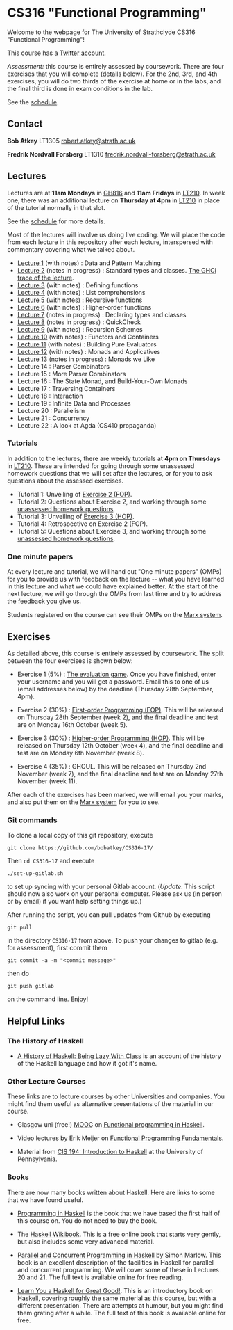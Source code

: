 # CS316 "Functional Programming"

Welcome to the webpage for The University of Strathclyde CS316
"Functional Programming"!

This course has a [Twitter account](https://twitter.com/StrathCS316).

*Assessment:* this course is entirely assessed by coursework. There
are four exercises that you will complete (details below). For the
2nd, 3rd, and 4th exercises, you will do two thirds of the exercise at
home or in the labs, and the final third is done in exam conditions in
the lab.

See the [schedule](schedule.txt).

## Contact

**Bob Atkey** LT1305 [robert.atkey@strath.ac.uk](mailto:robert.atkey@strath.ac.uk)

**Fredrik Nordvall Forsberg** LT1310 [fredrik.nordvall-forsberg@strath.ac.uk](mailto:fredrik.nordvall-forsberg@strath.ac.uk)

## Lectures

Lectures are at **11am Mondays** in
[GH816](http://www.learningservices.strath.ac.uk/avfacilities/roomresults.asp?&menu1=Graham%20Hills&roomField=GH816&findRoom=Show+room+details)
and **11am Fridays** in
[LT210](http://www.learningservices.strath.ac.uk/avfacilities/roomresults.asp?&menu1=Graham%20Hills&roomField=GH816&findRoom=Show+room+details). In
week one, there was an additional lecture on **Thursday at 4pm** in
[LT210](http://www.learningservices.strath.ac.uk/avfacilities/roomresults.asp?&menu1=Graham%20Hills&roomField=GH816&findRoom=Show+room+details)
in place of the tutorial normally in that slot.

See the [schedule](schedule.txt) for more details.

Most of the lectures will involve us doing live coding. We will place
the code from each lecture in this repository after each lecture,
interspersed with commentary covering what we talked about.

- [Lecture 1](lectures/Lec01.hs) (with notes) : Data and Pattern Matching
- [Lecture 2](lectures/Lec02.md) (notes in progress) : Standard types and classes. [The GHCi trace of the lecture](lectures/Lec02-trace.txt).
- [Lecture 3](lectures/Lec03.hs) (with notes) : Defining functions
- [Lecture 4](lectures/Lec04.hs) (with notes) : List comprehensions
- [Lecture 5](lectures/Lec05.hs) (with notes) : Recursive functions
- [Lecture 6](lectures/Lec06.hs) (with notes) : Higher-order functions
- [Lecture 7](lectures/Lec07.hs) (notes in progress) : Declaring types and classes
- [Lecture 8](lectures/Lec08.hs) (notes in progress) : QuickCheck
- [Lecture 9](lectures/Lec09.hs) (with notes) : Recursion Schemes
- [Lecture 10](lectures/Lec10.hs) (with notes) : Functors and Containers
- [Lecture 11](lectures/Lec11.hs) (with notes) : Building Pure Evaluators
- [Lecture 12](lectures/Lec12.hs) (with notes) : Monads and Applicatives
- [Lecture 13](lectures/Lec13.hs) (notes in progress) : Monads we Like
- Lecture 14 : Parser Combinators
- Lecture 15 : More Parser Combinators
- Lecture 16 : The State Monad, and Build-Your-Own Monads
- Lecture 17 : Traversing Containers
- Lecture 18 : Interaction
- Lecture 19 : Infinite Data and Processes
- Lecture 20 : Parallelism
- Lecture 21 : Concurrency
- Lecture 22 : A look at Agda (CS410 propaganda)

### Tutorials

In addition to the lectures, there are weekly tutorials at **4pm on
Thursdays** in
[LT210](http://www.learningservices.strath.ac.uk/avfacilities/roomresults.asp?&menu1=Graham%20Hills&roomField=GH816&findRoom=Show+room+details). These
are intended for going through some unassessed homework questions that
we will set after the lectures, or for you to ask questions about the
assessed exercises.

- Tutorial 1: Unveiling of [Exercise 2 (FOP)](exercises/Ex2.hs).
- Tutorial 2: Questions about Exercise 2, and working through some [unassessed homework questions](lectures/Tut02-exercises.md).
- Tutorial 3: Unveiling of [Exercise 3 (HOP)](exercises/Ex3.hs).
- Tutorial 4: Retrospective on Exercise 2 (FOP).
- Tutorial 5: Questions about Exercise 3, and working through some [unassessed homework questions](lectures/Tut05-exercises.md).

### One minute papers

At every lecture and tutorial, we will hand out "One minute papers"
(OMPs) for you to provide us with feedback on the lecture -- what you
have learned in this lecture and what we could have explained
better. At the start of the next lecture, we will go through the OMPs
from last time and try to address the feedback you give us.

Students registered on the course can see their OMPs on the [Marx
system](https://personal.cis.strath.ac.uk/conor.mcbride/Marx/?page=CS316).

## Exercises

As detailed above, this course is entirely assessed by coursework. The
split between the four exercises is shown below:

- Exercise 1 (5%) : [The evaluation
  game](https://personal.cis.strath.ac.uk/robert.atkey/terms.html). Once
  you have finished, enter your username and you will get a
  password. Email this to one of us (email addresses below) by the
  deadline (Thursday 28th September, 4pm).

- Exercise 2 (30%) : [First-order Programming (FOP)](exercises/Ex2.hs). This will be
  released on Thursday 28th September (week 2), and the final deadline
  and test are on Monday 16th October (week 5).

- Exercise 3 (30%) : [Higher-order Programming
  (HOP)](exercises/Ex3.hs). This will be released on Thursday 12th
  October (week 4), and the final deadline and test are on Monday 6th
  November (week 8).

- Exercise 4 (35%) : GHOUL. This will be released on Thursday 2nd
  November (week 7), and the final deadline and test are on Monday
  27th November (week 11).

After each of the exercises has been marked, we will email you your
marks, and also put them on the [Marx
system](https://personal.cis.strath.ac.uk/conor.mcbride/Marx/?page=CS316)
for you to see.

### Git commands

To clone a local copy of this git repository, execute

```
git clone https://github.com/bobatkey/CS316-17/
```

Then `cd CS316-17` and execute

```
./set-up-gitlab.sh
```

to set up syncing with your personal Gitlab account. (*Update*: This
script should now also work on your personal computer. Please ask us
(in person or by email) if you want help setting things up.)

After running the script, you can pull updates from Github by executing

```
git pull
```

in the directory `CS316-17` from above. To push your changes to gitlab (e.g. for assessment), first commit them

```
git commit -a -m "<commit message>"

```

then do

```
git push gitlab
```

on the command line. Enjoy!


## Helpful Links

### The History of Haskell

- [A History of Haskell: Being Lazy With
  Class](http://haskell.cs.yale.edu/wp-content/uploads/2011/02/history.pdf)
  is an account of the history of the Haskell language and how it got
  it's name.

### Other Lecture Courses

These links are to lecture courses by other Universities and
companies. You might find them useful as alternative presentations of
the material in our course.

- Glasgow uni (free!) <abbr title="Massive open online course">MOOC</abbr> on [Functional programming in Haskell](https://www.futurelearn.com/courses/functional-programming-haskell).

- Video lectures by Erik Meijer on [Functional Programming Fundamentals](https://channel9.msdn.com/Series/C9-Lectures-Erik-Meijer-Functional-Programming-Fundamentals).

- Material from [CIS 194: Introduction to Haskell](http://www.seas.upenn.edu/~cis194/fall16/) at the University of Pennsylvania.

### Books

There are now many books written about Haskell. Here are links to some
that we have found useful.

- [Programming in Haskell](http://www.cs.nott.ac.uk/~pszgmh/pih.html)
  is the book that we have based the first half of this course on. You
  do not need to buy the book.

- The [Haskell Wikibook](https://en.wikibooks.org/wiki/Haskell). This
  is a free online book that starts very gently, but also includes
  some very advanced material.

- [Parallel and Concurrent Programming in
  Haskell](http://chimera.labs.oreilly.com/books/1230000000929) by
  Simon Marlow. This book is an excellent description of the
  facilities in Haskell for parallel and concurrent programming. We
  will cover some of these in Lectures 20 and 21. The full text is
  available online for free reading.

- [Learn You a Haskell for Great
  Good!](http://learnyouahaskell.com/). This is an introductory book
  on Haskell, covering roughly the same material as this course, but
  with a different presentation. There are attempts at humour, but you
  might find them grating after a while. The full text of this book is
  available online for free.

